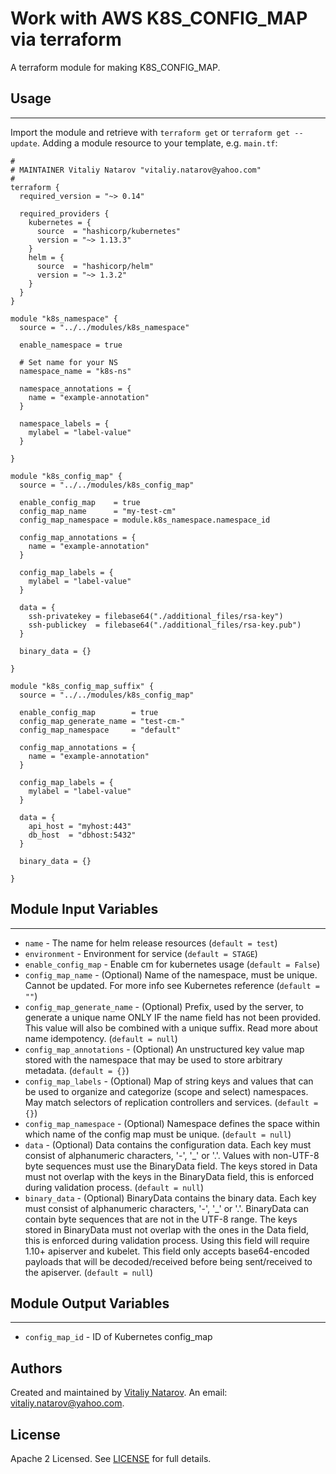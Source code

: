 # Work with AWS K8S_CONFIG_MAP via terraform

A terraform module for making K8S_CONFIG_MAP.


## Usage
----------------------
Import the module and retrieve with ```terraform get``` or ```terraform get --update```. Adding a module resource to your template, e.g. `main.tf`:

```
#
# MAINTAINER Vitaliy Natarov "vitaliy.natarov@yahoo.com"
#
terraform {
  required_version = "~> 0.14"

  required_providers {
    kubernetes = {
      source  = "hashicorp/kubernetes"
      version = "~> 1.13.3"
    }
    helm = {
      source  = "hashicorp/helm"
      version = "~> 1.3.2"
    }
  }
}

module "k8s_namespace" {
  source = "../../modules/k8s_namespace"

  enable_namespace = true

  # Set name for your NS
  namespace_name = "k8s-ns"

  namespace_annotations = {
    name = "example-annotation"
  }

  namespace_labels = {
    mylabel = "label-value"
  }

}

module "k8s_config_map" {
  source = "../../modules/k8s_config_map"

  enable_config_map    = true
  config_map_name      = "my-test-cm"
  config_map_namespace = module.k8s_namespace.namespace_id

  config_map_annotations = {
    name = "example-annotation"
  }

  config_map_labels = {
    mylabel = "label-value"
  }

  data = {
    ssh-privatekey = filebase64("./additional_files/rsa-key")
    ssh-publickey  = filebase64("./additional_files/rsa-key.pub")
  }

  binary_data = {}

}

module "k8s_config_map_suffix" {
  source = "../../modules/k8s_config_map"

  enable_config_map        = true
  config_map_generate_name = "test-cm-"
  config_map_namespace     = "default"

  config_map_annotations = {
    name = "example-annotation"
  }

  config_map_labels = {
    mylabel = "label-value"
  }

  data = {
    api_host = "myhost:443"
    db_host  = "dbhost:5432"
  }

  binary_data = {}

}

```

## Module Input Variables
----------------------
- `name` - The name for helm release resources (`default = test`)
- `environment` - Environment for service (`default = STAGE`)
- `enable_config_map` - Enable cm for kubernetes usage (`default = False`)
- `config_map_name` - (Optional) Name of the namespace, must be unique. Cannot be updated. For more info see Kubernetes reference (`default = ""`)
- `config_map_generate_name` - (Optional) Prefix, used by the server, to generate a unique name ONLY IF the name field has not been provided. This value will also be combined with a unique suffix. Read more about name idempotency. (`default = null`)
- `config_map_annotations` - (Optional) An unstructured key value map stored with the namespace that may be used to store arbitrary metadata. (`default = {}`)
- `config_map_labels` - (Optional) Map of string keys and values that can be used to organize and categorize (scope and select) namespaces. May match selectors of replication controllers and services. (`default = {}`)
- `config_map_namespace` - (Optional) Namespace defines the space within which name of the config map must be unique. (`default = null`)
- `data` - (Optional) Data contains the configuration data. Each key must consist of alphanumeric characters, '-', '_' or '.'. Values with non-UTF-8 byte sequences must use the BinaryData field. The keys stored in Data must not overlap with the keys in the BinaryData field, this is enforced during validation process. (`default = null`)
- `binary_data` - (Optional) BinaryData contains the binary data. Each key must consist of alphanumeric characters, '-', '_' or '.'. BinaryData can contain byte sequences that are not in the UTF-8 range. The keys stored in BinaryData must not overlap with the ones in the Data field, this is enforced during validation process. Using this field will require 1.10+ apiserver and kubelet. This field only accepts base64-encoded payloads that will be decoded/received before being sent/received to the apiserver. (`default = null`)

## Module Output Variables
----------------------
- `config_map_id` - ID of Kubernetes config_map


## Authors

Created and maintained by [Vitaliy Natarov](https://github.com/SebastianUA). An email: [vitaliy.natarov@yahoo.com](vitaliy.natarov@yahoo.com).

## License

Apache 2 Licensed. See [LICENSE](https://github.com/SebastianUA/terraform/blob/master/LICENSE) for full details.
